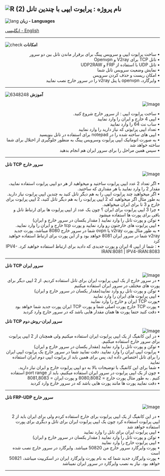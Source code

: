 ![R (2)](https://github.com/Azumi67/PrivateIP-Tunnel/assets/119934376/a064577c-9302-4f43-b3bf-3d4f84245a6f)
نام پروژه : پرایوت ایپی با چندین تانل
---------------------------------------------------------------
![lang](https://github.com/Azumi67/PrivateIP-Tunnel/assets/119934376/627ecb66-0445-4c15-b2a0-59e02c7f7e09)
**زبان - Languages**

[انگلیسی - English](link)

------------------------
![check](https://github.com/Azumi67/PrivateIP-Tunnel/assets/119934376/13de8d36-dcfe-498b-9d99-440049c0cf14)
**امکانات**
 <div dir="rtl">&bull; ساخت پرایوت ایپی و سرویس پینگ برای برقرار ماندن تانل بین دو سرور</div>
 <div dir="rtl">&bull; تانل TCP برای V2ray و Openvpn</div>
 <div dir="rtl">&bull; تانل UDP با استفاده از FRP و UDP2RAW</div>
 <div dir="rtl">&bull; نمایش وضعیت سرویس تانل شما</div>
 <div dir="rtl">&bull; امکان ریست و حذف کردن سرویس</div>
 <div dir="rtl">&bull; وایرگارد، openvpn یا پنل v2ray را در سرور خارج نصب نمایید</div>
 
  -----------------------------------------
  
  ![6348248](https://github.com/Azumi67/PrivateIP-Tunnel/assets/119934376/398f8b07-65be-472e-9821-631f7b70f783)
**آموزش**

 
   
    
 <p align="right">
  <img src="https://github.com/Azumi67/PrivateIP-Tunnel/assets/119934376/d92b4e8f-b368-4938-b639-5efea493e184" alt="Image" />
</p>



<div dir="rtl">&bull; ساخت پرایوت ایپی : از سرور خارج شروع کنید.</div>
 <div dir="rtl">&bull; ایپی 4 خارج و ایران را وارد نمایید</div> 
  <div dir="rtl">&bull; ساب نت 64 را وارد نمایید</div>
   <div dir="rtl">&bull; تعداد ایپی پرایوتی که نیاز دارید را وارد نمایید</div>
    <div dir="rtl">&bull; ایپی های ساخته شده را در notepad برای استفاده در تانل بنویسید</div>
     <div dir="rtl">&bull; به صورت اتوماتیک ایپی پرایوت وسرویس پینگ به منظور جلوگیری از اختلال برای شما ساخته خواهد شد</div>
      <div dir="rtl">&bull; سپس همین مراحل را برای سرور ایران هم انجام بدهید</div>

--------------------------------------

**تانل TCP**
**سرور خارج**
 
<p align="right">
  <img src="https://github.com/Azumi67/PrivateIP-Tunnel/assets/119934376/7e41e495-26f1-48ba-a5f0-76c27369a633" alt="Image" />
</p>

 <div dir="rtl">&bull; اگر تعداد 2 عدد ایپی پرایوت ساختید و میخواهید از هر دو ایپی پرایوت استفاده نمایید، مقدار 2 را وارد نمایید یا هر مقداری که ساختید.</div>
  <div dir="rtl">&bull; اگر میخواهید چند پرایوت ایپی را به هم دیگر تانل کنید به چندین ایپی پرایوت نیاز دارید. به طور مثال اگر میخواهید که 2 ایپی پرایوت را به هم دیگر تانل کنید، 2 ایپی پرایوت برای خارج و 3 تا برای ایران میخواهید.</div>
   <div dir="rtl">&bull; چرا 3 ایپی پرایوت برای ایران ؟ چون یک عدد از ایپی پرایوت ها برای ارتباط تانل و باقی برای پورت ها استفاده میشود</div>
    <div dir="rtl">&bull; توکن و پورت تانل را وارد نمایید ( مقدار یکسان در سرور خارج و ایران)</div>
       <div dir="rtl">&bull; ایپی پرایوت های خارجتون رو وارد نمایید و پورت tcp خارج و ایران را وارد نمایید.</div>
        <div dir="rtl">&bull; به طور مثال پورت v2ray یا ovpn شما در سرور خارج 8080 میباشد، پورت جدید v2ray شما در سرور ایران 8081 خواهد بود و از این پورت برای ارتباط استفاده خواهید کرد</div>
         <div dir="rtl">&bull;  : شما از ایپی 4 ایران و پورت جدیدی که دادید برای ارتباط استفاده خواهید کرد. IPV4-IRAN:8081   | IPV4-IRAN:8083</div>



---------------------------------------------------------------------



         
  **تانل TCP سرور ایران**
  <div align="right">
  <img src="https://github.com/Azumi67/PrivateIP-Tunnel/assets/119934376/815df23d-5fb4-4f3f-94ac-86ef2f6e3682" alt="Image" />
</div>

 <div dir="rtl">&bull; در سرور خارج از یک ایپی پرایوت ایران برای تانل استفاده کردیم. از 2 ایپی دیگر برای پورت های مختلف در سرور ایران استفاده میکنیم</div>
  <div dir="rtl">&bull; توکن و پورت تانل رو وارد نمایید(مقدار یکسان در سرور خارج و ایران)</div>
   <div dir="rtl">&bull; ایپی پرایوت های ایران را وارد نمایید</div>
    <div dir="rtl">&bull;پورت TCP ایران و خارج را وارد نمایید</div>
     <div dir="rtl">&bull; پورت TCP خارج پورت اصلی شما و پورت TCP ایران پورت جدید شما خواهد بود</div>
   <div dir="rtl">&bull; دقت کنید حتما پورت ها همان مقدار هایی باشد که در سرور حارج وارد کردید</div>
   

   **تانل TCP سرور ایران-روش دوم**
   <div align="right">
  <img src="https://github.com/Azumi67/PrivateIP-Tunnel/assets/119934376/18743315-0b34-48f6-a4ed-791b55cdc8e2" alt="Image" />
</div>

 <div dir="rtl">&bull; در این کانفیگ از یک ایپی پرایوت ایران استفاده میکنیم ولی همچنان از 2 ایپی پرایوت برای سرور خارج استفاده میکنیم.</div>
  <div dir="rtl">&bull; توکن و پورت تانل را وارد نمایید (مقدار یکسان در سرور خارج و ایران)</div>
   <div dir="rtl">&bull; پرایوت ایپی ایران را وارد نمایید. دقت نمایید شما در سرور خارج یک پرایوت ایپی ایران را برای تانل اختصاص داده اید، پس برای همین باید از پرایوت ایپی دوم ایران استفاده نمایید</div>
    <div dir="rtl">&bull; شما برای این کانفیگ با توضیحات بالا به دو ایپی پرایوت خارج و ایران نیاز دارید.</div>
     <div dir="rtl">&bull; چون از یک ایپی پرایوت در سرور ایران استفاده میکنیم، باید از port range استفاده کنیم . به طور مثال پورت خارج = 8080,8082 و پورت ایران = 8081,8083</div>
      <div dir="rtl">&bull; دقت نمایید پورت ها مانند پورت هایی باشد که در سرور خارج وارد کردید</div>



----------------------------------
      
**تانل FRP-UDP سرور خارج**
<p align="right">
  <img src="https://github.com/Azumi67/PrivateIP-Tunnel/assets/119934376/e69bb32a-6b1a-4a7b-99c2-eee6f92434ba" alt="Image" />
</p>

 <div dir="rtl">&bull; در این کانفیگ از یک ایپی پرایوت برای خارج استفاده کردم ولی برای ایران باید از 2 ایپی پرایوت استفاده کرد چون یک ایپی پرایوت ایران برای تانل و دیگری برای پورت استفاده خواهد شد</div>
  <div dir="rtl">&bull; ایپی پرایوت ایران برای تانل را وارد نمایید</div>
   <div dir="rtl">&bull; توکن و پورت تانل را وارد نمایید ( مقدار یکسان در سرور خارج و ایران)</div>
    <div dir="rtl">&bull; ایپی پرایوت خارج را وارد نمایید</div>
     <div dir="rtl">&bull; پورت وایرگارد سرور خارج من 50820 میباشد. وایرگارد در سرور خارج نصب شده است</div>
      <div dir="rtl">&bull; پورت وایرگارد جدید شما که به نام پورت وایرگارد ایران در اسکریپت میباشد، 50821 خواهد بود. نیاز به نصب وایرگارد در سرور ایران نمیباشد</div>


  -----------------------------------
